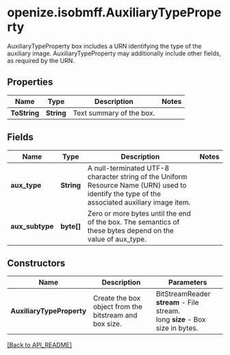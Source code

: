 # openize.isobmff.AuxiliaryTypeProperty

AuxiliaryTypeProperty box includes a URN identifying the type of the auxiliary image.
AuxiliaryTypeProperty may additionally include other fields, as required by the URN.

## Properties

Name | Type | Description | Notes
------------ | ------------- | ------------- | -------------
**ToString** | **String** | Text summary of the box. | 

## Fields

Name | Type | Description | Notes
------------ | ------------- | ------------- | -------------
**aux_type** | **String** | A null-terminated UTF-8 character string of the Uniform Resource Name (URN) used to identify the type of the associated auxiliary image item. | 
**aux_subtype** | **byte[]** | Zero or more bytes until the end of the box. The semantics of these bytes depend on the value of aux_type. | 

## Constructors

Name | Description | Parameters
------------ | ------------- | -------------
**AuxiliaryTypeProperty** | Create the box object from the bitstream and box size. | BitStreamReader **stream** - File stream.<br/>long **size** - Box size in bytes.

[[Back to API_README]](API_README.md)
